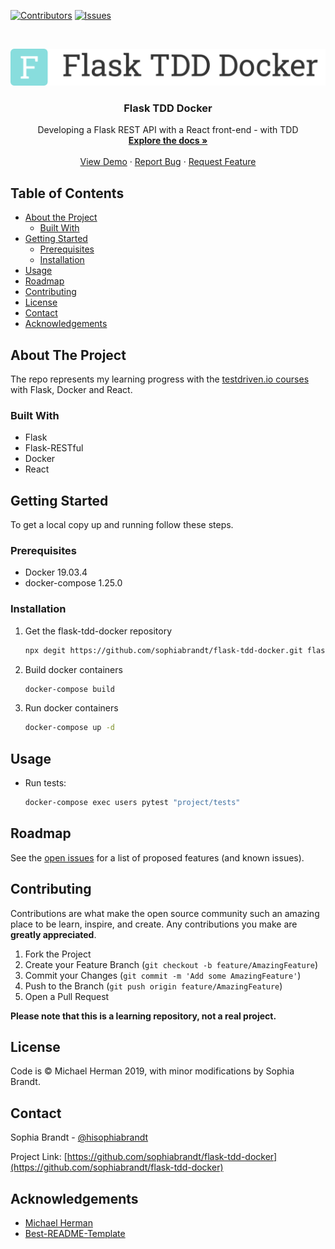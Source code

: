 <!-- PROJECT SHIELDS -->
<!--
*** I'm using markdown "reference style" links for readability.
*** Reference links are enclosed in brackets [ ] instead of parentheses ( ).
*** See the bottom of this document for the declaration of the reference variables
*** for contributors-url, forks-url, etc. This is an optional, concise syntax you may use.
*** https://www.markdownguide.org/basic-syntax/#reference-style-links
-->
[![Contributors][contributors-shield]][contributors-url]
[![Issues][issues-shield]][issues-url]


<!-- PROJECT LOGO -->
<br />
<p align="center">
  <a href="https://github.com/sophiabrandt/flask-tdd-docker">
    <img src="logo.png" alt="Logo">
  </a>

  <h3 align="center">Flask TDD Docker</h3>

  <p align="center">
    Developing a Flask REST API with a React front-end - with TDD
    <br />
    <a href="https://github.com/sophiabrandt/flask-tdd-docker"><strong>Explore the docs »</strong></a>
    <br />
    <br />
    <a href="https://github.com/sophiabrandt/flask-tdd-docker">View Demo</a>
    ·
    <a href="https://github.com/sophiabrandt/flask-tdd-docker/issues">Report Bug</a>
    ·
    <a href="https://github.com/sophiabrandt/flask-tdd-docker/issues">Request Feature</a>
  </p>
</p>



<!-- TABLE OF CONTENTS -->
## Table of Contents

* [About the Project](#about-the-project)
  * [Built With](#built-with)
* [Getting Started](#getting-started)
  * [Prerequisites](#prerequisites)
  * [Installation](#installation)
* [Usage](#usage)
* [Roadmap](#roadmap)
* [Contributing](#contributing)
* [License](#license)
* [Contact](#contact)
* [Acknowledgements](#acknowledgements)



<!-- ABOUT THE PROJECT -->
## About The Project

The repo represents my learning progress with the [testdriven.io courses][testdriven] with Flask, Docker and React.


### Built With

* Flask
* Flask-RESTful
* Docker
* React



<!-- GETTING STARTED -->
## Getting Started

To get a local copy up and running follow these steps.

### Prerequisites

- Docker 19.03.4
- docker-compose 1.25.0

### Installation
 
1. Get the flask-tdd-docker repository
    ```sh
    npx degit https://github.com/sophiabrandt/flask-tdd-docker.git flask-tdd-docker
    ```
2. Build docker containers
    ```sh
    docker-compose build
    ```
3. Run docker containers
    ```sh
    docker-compose up -d
    ```

<!-- USAGE EXAMPLES -->
## Usage

- Run tests:
    ```sh
    docker-compose exec users pytest "project/tests"
    ```


<!-- ROADMAP -->
## Roadmap

See the [open issues](https://github.com/sophiabrandt/flask-tdd-docker/issues) for a list of proposed features (and known issues).



<!-- CONTRIBUTING -->
## Contributing

Contributions are what make the open source community such an amazing place to be learn, inspire, and create. Any contributions you make are **greatly appreciated**.

1. Fork the Project
2. Create your Feature Branch (`git checkout -b feature/AmazingFeature`)
3. Commit your Changes (`git commit -m 'Add some AmazingFeature'`)
4. Push to the Branch (`git push origin feature/AmazingFeature`)
5. Open a Pull Request


**Please note that this is a learning repository, not a real project.**

<!-- LICENSE -->
## License

Code is &copy; Michael Herman 2019, with minor modifications by Sophia Brandt.



<!-- CONTACT -->
## Contact

Sophia Brandt - [@hisophiabrandt](https://twitter.com/hisophiabrandt)

Project Link: [https://github.com/sophiabrandt/flask-tdd-docker](https://github.com/sophiabrandt/flask-tdd-docker)



<!-- ACKNOWLEDGEMENTS -->
## Acknowledgements

* [Michael Herman][testdriven]
* [Best-README-Template](https://github.com/othneildrew/Best-README-Template)





<!-- MARKDOWN LINKS & IMAGES -->
<!-- https://www.markdownguide.org/basic-syntax/#reference-style-links -->
[contributors-shield]: https://img.shields.io/github/contributors/sophiabrandt/flask-tdd-docker.svg?style=flat-square
[contributors-url]: https://github.com/sophiabrandt/flask-tdd-docker/graphs/contributors
[issues-shield]: https://img.shields.io/github/issues/sophiabrandt/flask-tdd-docker.svg?style=flat-square
[issues-url]: https://github.com/sophiabrandt/flask-tdd-docker/issues
[license-shield]: https://img.shields.io/github/license/sophiabrandt/flask-tdd-docker.svg?style=flat-square
[testdriven]: https://testdriven.io/
